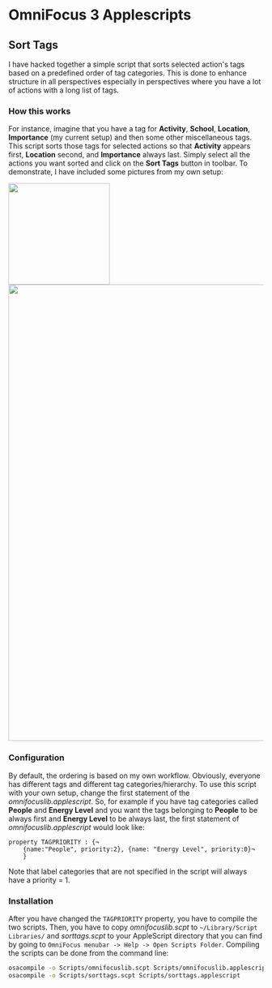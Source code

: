# OmniFocus 3 Applescripts

## Sort Tags

I have hacked together a simple script that sorts selected action's tags based
on a predefined order of tag categories. This is done to enhance structure in
all perspectives especially in perspectives where you have a lot of actions
with a long list of tags.

### How this works

For instance, imagine that you have a tag for **Activity**, **School**,
**Location**, **Importance** (my current setup) and then some other
miscellaneous tags. This script sorts those tags for selected actions so that
**Activity** appears first, **Location** second, and **Importance** always
last. Simply select all the actions you want sorted and click on the **Sort
Tags** button in toolbar.  To demonstrate, I have included some pictures from
my own setup: 

<img src="https://Rahlir.github.io/Assets/tags.png" width="200"/>
<img src="https://Rahlir.github.io/Assets/projects.png" width="900"/>

### Configuration

By default, the ordering is based on my own workflow. Obviously, everyone has
different tags and different tag categories/hierarchy. To use this script with
your own setup, change the first statement of the _omnifocuslib.applescript_.
So, for example if you have tag categories called **People** and **Energy
Level** and you want the tags belonging to **People** to be always first and
**Energy Level** to be always last, the first statement of
_omnifocuslib.applescript_ would look like:

```applescript
property TAGPRIORITY : {¬
    {name:"People", priority:2}, {name: "Energy Level", priority:0}¬
    }
```

Note that label categories that are not specified in the script will always
have a priority = 1.

### Installation

After you have changed the `TAGPRIORITY` property, you have to compile the two
scripts. Then, you have to copy _omnifocuslib.scpt_ to `~/Library/Script
Libraries/` and _sorttags.scpt_ to your AppleScript directory that you can find
by going to `OmniFocus menubar -> Help -> Open Scripts Folder`. Compiling the
scripts can be done from the command line:

```bash
osacompile -o Scripts/omnifocuslib.scpt Scripts/omnifocuslib.applescript
osacompile -o Scripts/sorttags.scpt Scripts/sorttags.applescript
```
